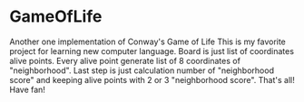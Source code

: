 # GameOfLife
Another one implementation of Conway's Game of Life
This is my favorite project for learning new computer language. Board is just list of coordinates alive points. Every alive point generate list of 8 coordinates of "neighborhood". Last step is just calculation number of "neighborhood score" and keeping alive points with 2 or 3 "neighborhood score".
That's all! Have fan!   
